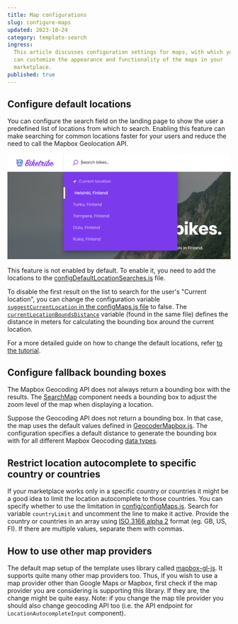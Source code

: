 ```yaml
---
title: Map configurations
slug: configure-maps
updated: 2023-10-24
category: template-search
ingress:
  This article discusses configuration settings for maps, with which you
  can customize the appearance and functionality of the maps in your
  marketplace.
published: true
---
```


## Configure default locations

You can configure the search field on the landing page to show the user
a predefined list of locations from which to search. Enabling this
feature can make searching for common locations faster for your users
and reduce the need to call the Mapbox Geolocation API.

![A screenshot of the search bar in Sharetribe Web Template](location.png)

This feature is not enabled by default. To enable it, you need to add
the locations to the
[configDefaultLocationSearches.js](https://github.com/sharetribe/web-template/blob/main/src/config/configDefaultLocationSearches.js#L14)
file.

To disable the first result on the list to search for the user's
"Current location", you can change the configuration variable
[`suggestCurrentLocation` in the configMaps.js file](https://github.com/sharetribe/web-template/blob/main/src/config/configMaps.js#L23)
to false. The
[`currentLocationBoundsDistance`](https://github.com/sharetribe/web-template/blob/main/src/config/configMaps.js#L27)
variable (found in the same file) defines the distance in meters for
calculating the bounding box around the current location.

For a more detailed guide on how to change the default locations, refer
[to the tutorial](/tutorial/change-default-locations/).

## Configure fallback bounding boxes

The Mapbox Geocoding API does not always return a bounding box with the
results. The
[SearchMap](https://github.com/sharetribe/web-template/blob/main/src/containers/SearchPage/SearchMap/SearchMap.js)
component needs a bounding box to adjust the zoom level of the map when
displaying a location.

Suppose the Geocoding API does not return a bounding box. In that case,
the map uses the default values defined in
[GeocoderMapbox.js](https://github.com/sharetribe/web-template/blob/main/src/components/LocationAutocompleteInput/GeocoderMapbox.js).
The configuration specifies a default distance to generate the bounding
box with for all different Mapbox Geocoding
[data types](https://docs.mapbox.com/api/search/geocoding/#data-types).

## Restrict location autocomplete to specific country or countries

If your marketplace works only in a specific country or countries it
might be a good idea to limit the location autocomplete to those
countries. You can specify whether to use the limitation in
[config/configMaps.js](https://github.com/sharetribe/web-template/blob/main/src/config/configMaps.js#L48).
Search for variable `countryLimit` and uncomment the line to make it
active. Provide the country or countries in an array using
[ISO 3166 alpha 2](https://en.wikipedia.org/wiki/ISO_3166-1_alpha-2)
format (eg. GB, US, FI). If there are multiple values, separate them
with commas.

## How to use other map providers

The default map setup of the template uses library called
[mapbox-gl-js](https://docs.mapbox.com/mapbox-gl-js/api/). It supports
quite many other map providers too. Thus, if you wish to use a map
provider other than Google Maps or Mapbox, first check if the map
provider you are considering is supporting this library. If they are,
the change might be quite easy. Note: if you change the map tile
provider you should also change geocoding API too (i.e. the API endpoint
for `LocationAutocompleteInput` component).
